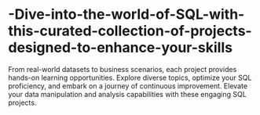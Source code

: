 # -Dive-into-the-world-of-SQL-with-this-curated-collection-of-projects-designed-to-enhance-your-skills
 From real-world datasets to business scenarios, each project provides hands-on learning opportunities. Explore diverse topics, optimize your SQL proficiency, and embark on a journey of continuous improvement. Elevate your data manipulation and analysis capabilities with these engaging SQL projects.
